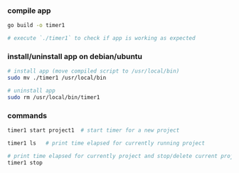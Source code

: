 ### compile app
```bash
go build -o timer1

# execute `./timer1` to check if app is working as expected
```

### install/uninstall app on debian/ubuntu
```bash
# install app (move compiled script to /usr/local/bin)
sudo mv ./timer1 /usr/local/bin

# uninstall app
sudo rm /usr/local/bin/timer1
```


### commands

```bash
timer1 start project1  # start timer for a new project

timer1 ls   # print time elapsed for currently running project

# print time elapsed for currently project and stop/delete current project 
timer1 stop  
```